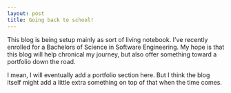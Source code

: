```yaml
---
layout: post
title: Going back to school!
---
```


This blog is being setup mainly as sort of living notebook. I've recently enrolled for
a Bachelors of Science in Software Engineering. My hope is that this blog will help
chronical my journey, but also offer something toward a portfolio down the road.

I mean, I will eventually add a portfolio section here. But I think the blog itself
might add a little extra something on top of that when the time comes.
